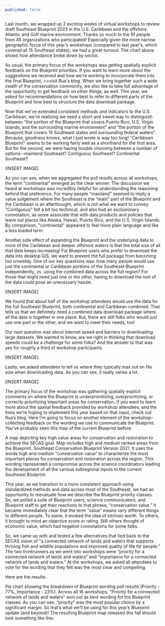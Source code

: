 ```yaml
---
published: false
---
```

Last month, we wrapped up 2 exciting weeks of virtual workshops to review draft Southeast Blueprint 2023 in the U.S. Caribbean and the offshore Atlantic and Gulf marine environment. Thanks so much to the 91 people from 45 organizations who participated! Especially given the more narrow geographic focus of this year's workshops (compared to last year's, which covered all 15 Southeast states), we had a great turnout. The chart above shows how attendance broke down by sector.

As usual, the primary focus of the workshops was getting spatially explicit feedback on the Blueprint priorities. If you want to learn more about the suggestions we received and how we're working to incorporate them into the final Blueprint, >>visit Rua's blog. When we bring together such a wide swath of the conservation community, we also like to take full advantage of the opportunity to get feedback on other things, as well. This year, we asked for recommendations on how best to refer to different parts of the Blueprint and how best to structure the data download package.

Now that we've extended consistent methods and indicators to the U.S. Caribbean, we're realizing we need a short and sweet way to distinguish between "the portion of the Blueprint that covers Puerto Rico, U.S. Virgin Islands, and the surrounding marine environment" and "the portion of the Blueprint that covers 15 Southeast states and surrounding federal waters". Because, goodness knows, what I just wrote is way too long! "Caribbean Blueprint" seems to be working fairly well as a shorthand for the first area. But for the second, we were having trouble choosing between a number of options--mainland Southeast? Contiguous Southeast? Continental Southeast?

[INSERT IMAGE]

As you can see, when we aggregated the poll results across all workshops, the term "continental" emerged as the clear winner. The discussion we heard at workshops was incredibly helpful for understanding the reasoning behind that preference. For many people "mainland" seemed to imply a value judgement where the Southeast is the "main" part of the Blueprint and the Caribbean is an afterthought, which is not what we want to convey. "Contiguous" felt a bit too technical, and also had an exclusionary connotation, as some associate that with data products and policies that leave out places like Alaska, Hawaii, Puerto Rico, and the U.S. Virgin Islands. By comparison, "continental" appeared to feel more plain language and like a less loaded term.

Another side effect of expanding the Blueprint and the underlying data to more of the Caribbean and deeper offshore waters is that the total size of all that data keeps increasing! For Blueprint users who prefer to download the data into desktop GIS, we want to prevent the full package from becoming too unwieldy. One of our key questions was: how many people would use just the continental or Caribbean portions of the Southeast Blueprint independently, vs. using the combined data across the full region? For those that might need just one or the other, having to download the rest of the data could pose an unecessary hassle.

[INSERT IMAGE]

We found that about half of the workshop attendees would use the data for the full Southeast Blueprint, both continental and Caribbean combined. That tells us that we definitely need a combined data download package where all the data is together in one place. But, there are still folks who would just use one part or the other, and we want to meet their needs, too!

Our next question was about internet speed and barriers to downloading large datasets. We wanted to know, are we right in thinking that download speeds could be a challenge for some folks? And the answer to that was yes for roughly a third of workshop participants.

[INSERT IMAGE]

Lastly, we asked attendees to tell us where they typically max out on file size when downloading data. As you can see, it really varies a lot.

[INSERT IMAGE]
















The primary focus of the workshop was gathering spatially explicit comments on where the Blueprint is underprioritizing, overprioritizing, or correctly prioritizing important areas for conservation. If you want to learn more about the spatial feedback provided by workshop attendees, and the fixes we’re hoping to implement this year based on that input, check out Rua’s blog.
Here I’m going to focus on another element of the workshop–collecting feedback on the wording we use to communicate the Blueprint. You’ve probably seen this map of the current Blueprint before:

A map depicting key high value areas for conservation and restoration to achieve the SECAS goal. Map includes high and medium ranked areas from the Blueprint.
Southeast Conservation Blueprint Version 2021.
It uses the words high and medium “conservation value” to characterize the most important places for conservation and restoration across the region. This wording represented a compromise across the science coordinators leading the development of all the various subregional inputs to the current Southeast Blueprint.

This year, as we transition to a more consistent approach using standardized methods and data across most of the Southeast, we had an opportunity to reevaluate how we describe the Blueprint priority classes. So, we polled a suite of Blueprint users, science communicators, and Blueprint staff to get their reactions to that phrase, “conservation value.” It became immediately clear that the term “value” means very different things to different people. To some, it evoked the idea of intrinsic worth. To others, it brought to mind an objective score or rating. Still others thought of economic value, which had negative connotations for some folks.

So, we came up with and tested a few alternatives that tied back to the SECAS vision of “a connected network of lands and waters that supports thriving fish and wildlife populations and improved quality of life for people.” The two frontrunners as we went into workshops were “priority for a connected network of lands and waters” and “importance for a connected network of lands and waters.” At the workshops, we asked all attendees to vote for the wording that they felt was the most clear and compelling.

Here are the results:

Pie chart showing the breakdown of Blueprint wording poll results (Priority - 77%, Importance - 23%).
Across all 16 workshops, "Priority for a connected network of lands and waters" won out as best wording for the Blueprint classes.
As you can see, “priority” was the most popular choice by a significant margin. So that’s what we’ll be using for this year’s Blueprint update (and beyond)! The resulting Blueprint map released this fall should look something like this: